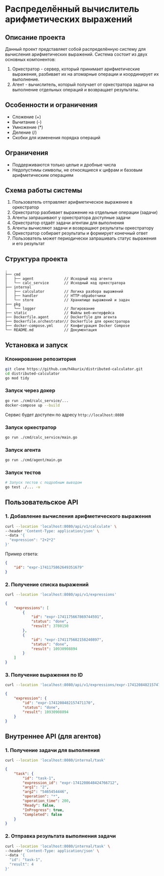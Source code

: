 # Распределённый вычислитель арифметических выражений

## Описание проекта
Данный проект представляет собой распределённую систему для вычисления арифметических выражений. Система состоит из двух основных компонентов:

1. Оркестратор - сервер, который принимает арифметические выражения, разбивает их на атомарные операции и координирует их выполнение.
2. Агент - вычислитель, который получает от оркестратора задачи на выполнение отдельных операций и возвращает результаты.

## Особенности и ограничения
- Сложение (+)
- Вычитание (-)
- Умножение (*)
- Деление (/)
- Скобки для изменения порядка операций

## Ограничения
- Поддерживаются только целые и дробные числа
- Недопустимы символы, не относящиеся к цифрам и базовым арифметическим операциям

## Схема работы системы
1. Пользователь отправляет арифметическое выражение в оркестратор
2. Оркестратор разбивает выражение на отдельные операции (задачи)
3. Агенты запрашивают у оркестратора доступные задачи
4. Оркестратор отдаёт задачи агентам для выполнения
5. Агенты вычисляют задачи и возвращают результаты оркестратору
6. Оркестратор собирает результаты и формирует конечный ответ
7. Пользователь может периодически запрашивать статус выражения и его результат

## Структура проекта
```
.
├── cmd
│   ├── agent              // Исходный код агента
│   └── calc_service       // Исходный код оркестратора
├── internal
│   ├── calculator         // Логика разбора выражений
│   ├── handler            // HTTP-обработчики
│   └── store              // Хранилище выражений и задач
├── pkg
│   └── logger             // Логирование
├── static                 // Файлы веб-интерфейса
├── Dockerfile.agent       // Dockerfile для агента
├── Dockerfile.orchestrator// Dockerfile для оркестратора
├── docker-compose.yml     // Конфигурация Docker Compose
└── README.md              // Документация
```

## Установка и запуск

### Клонирование репозитория
```bash
git clone https://github.com/h4kurix/distributed-calculator.git
cd distributed-calculator
go mod tidy
```

### Запуск через докер
```bash
go run ./cmd/calc_service/...
docker-compose up --build
```
Сервис будет доступен по адресу `http://localhost:8080`

### Запуск оркестратор
```bash
go run ./cmd/calc_service/main.go
```
### Запуск агента
```bash
go run ./cmd/agent/main.go
```
### Запуск тестов
```bash
# Запуск тестов с подробным выводом
go test ./... -v
```

## Пользовательское API
### 1. Добавление вычисления арифметического выражения

```bash
curl --location 'localhost:8080/api/v1/calculate' \
--header 'Content-Type: application/json' \
--data '{
  "expression": "2+2*2"
}'
```
Пример ответа:
```json
{
    "id": "expr-1741175862649351679"
}
```

### 2. Получение списка выражений
```bash
curl --location 'localhost:8080/api/v1/expressions'
```

```json
{
    "expressions": [
        {
            "id": "expr-1741175667869744591",
            "status": "done",
            "result": 3780150
        },
        {
            "id": "expr-1741175682158240897",
            "status": "done",
            "result": 10930908894
        }
    ]
}
```
### 3. Получение выражения по ID
```bash
curl --location 'localhost:8080/api/v1/expressions/expr-1741208482157471170'
```

```json
{
    "expression": {
        "id": "expr-1741208482157471170",
        "status": "done",
        "result": 10930908894
    }
}
```
## Внутреннее API (для агентов)

### 1. Получение задачи для выполнения

```bash
curl --location 'localhost:8080/internal/task'
```

```json
{
    "task": {
        "id": "task-1",
        "expression_id": "expr-1741208648424766712",
        "arg1": "2",
        "arg2": "5465454446",
        "operation": "*",
        "operation_time": 200,
        "Ready": false,
        "InProgress": true,
        "Completed": false
    }
}
```
### 2. Отправка результата выполнения задачи
```bash
curl --location 'localhost:8080/internal/task' \
--header 'Content-Type: application/json' \
--data '{
  "id": "task-1",
  "result": 4
}'
```

